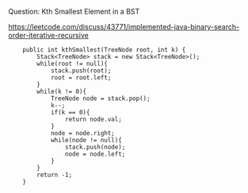 Question: Kth Smallest Element in a BST

https://leetcode.com/discuss/43771/implemented-java-binary-search-order-iterative-recursive
```
    public int kthSmallest(TreeNode root, int k) {
        Stack<TreeNode> stack = new Stack<TreeNode>();
        while(root != null){
            stack.push(root);
            root = root.left;
        }
        while(k != 0){
            TreeNode node = stack.pop();
            k--;
            if(k == 0){
                return node.val;
            }
            node = node.right;
            while(node != null){
                stack.push(node);
                node = node.left;
            }
        }
        return -1;
    }
```
